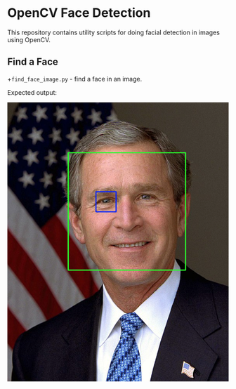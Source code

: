 # OpenCV Face Detection

This repository contains utility scripts for 
doing facial detection in images using OpenCV.

## Find a Face

+`find_face_image.py` - find a face in an image.

Expected output:

![Expected output from facial recognition script applied to image of George W Bush](output.png)


